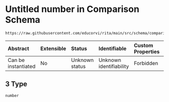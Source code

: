 # Untitled number in Comparison Schema

```txt
https://raw.githubusercontent.com/educorvi/rita/main/src/schema/comparison.json#/properties/arguments/items/oneOf/3
```



| Abstract            | Extensible | Status         | Identifiable            | Custom Properties | Additional Properties | Access Restrictions | Defined In                                                                   |
| :------------------ | :--------- | :------------- | :---------------------- | :---------------- | :-------------------- | :------------------ | :--------------------------------------------------------------------------- |
| Can be instantiated | No         | Unknown status | Unknown identifiability | Forbidden         | Allowed               | none                | [comparison.json\*](../../src/schema/comparison.json "open original schema") |

## 3 Type

`number`
